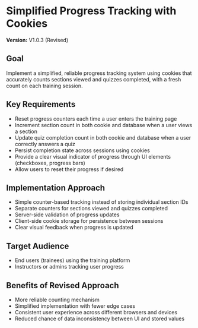 # Simplified Progress Tracking with Cookies

**Version:** V1.0.3 (Revised)

## Goal
Implement a simplified, reliable progress tracking system using cookies that accurately counts sections viewed and quizzes completed, with a fresh count on each training session.

## Key Requirements
- Reset progress counters each time a user enters the training page
- Increment section count in both cookie and database when a user views a section
- Update quiz completion count in both cookie and database when a user correctly answers a quiz
- Persist completion state across sessions using cookies
- Provide a clear visual indicator of progress through UI elements (checkboxes, progress bars)
- Allow users to reset their progress if desired

## Implementation Approach
- Simple counter-based tracking instead of storing individual section IDs
- Separate counters for sections viewed and quizzes completed
- Server-side validation of progress updates
- Client-side cookie storage for persistence between sessions
- Clear visual feedback when progress is updated

## Target Audience
- End users (trainees) using the training platform
- Instructors or admins tracking user progress

## Benefits of Revised Approach
- More reliable counting mechanism
- Simplified implementation with fewer edge cases
- Consistent user experience across different browsers and devices
- Reduced chance of data inconsistency between UI and stored values
